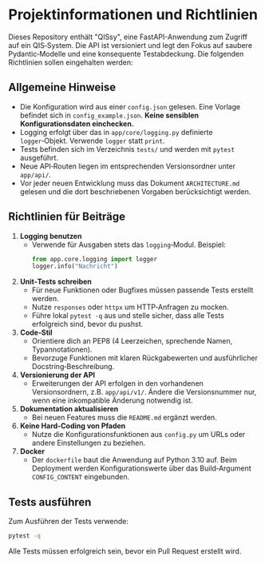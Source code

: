 # Projektinformationen und Richtlinien

Dieses Repository enthält "QISsy", eine FastAPI-Anwendung zum Zugriff auf ein QIS‑System.
Die API ist versioniert und legt den Fokus auf saubere Pydantic‑Modelle und eine
konsequente Testabdeckung. Die folgenden Richtlinien sollen eingehalten werden:

## Allgemeine Hinweise

- Die Konfiguration wird aus einer `config.json` gelesen. Eine Vorlage
  befindet sich in `config_example.json`. **Keine sensiblen Konfigurationsdaten
  einchecken.**
- Logging erfolgt über das in `app/core/logging.py` definierte `logger`‑Objekt.
  Verwende `logger` statt `print`.
- Tests befinden sich im Verzeichnis `tests/` und werden mit `pytest` ausgeführt.
- Neue API‑Routen liegen im entsprechenden Versionsordner unter `app/api/`.
- Vor jeder neuen Entwicklung muss das Dokument `ARCHITECTURE.md` gelesen
  und die dort beschriebenen Vorgaben berücksichtigt werden.

## Richtlinien für Beiträge

1. **Logging benutzen**
   - Verwende für Ausgaben stets das `logging`‑Modul. Beispiel:
     ```python
     from app.core.logging import logger
     logger.info("Nachricht")
     ```
2. **Unit‑Tests schreiben**
   - Für neue Funktionen oder Bugfixes müssen passende Tests erstellt werden.
   - Nutze `responses` oder `httpx` um HTTP‑Anfragen zu mocken.
   - Führe lokal `pytest -q` aus und stelle sicher, dass alle Tests erfolgreich
     sind, bevor du pushst.
3. **Code‑Stil**
   - Orientiere dich an PEP8 (4 Leerzeichen, sprechende Namen, Typannotationen).
   - Bevorzuge Funktionen mit klaren Rückgabewerten und ausführlicher
     Docstring‑Beschreibung.
4. **Versionierung der API**
   - Erweiterungen der API erfolgen in den vorhandenen Versionsordnern, z.B.
     `app/api/v1/`. Ändere die Versionsnummer nur, wenn eine inkompatible
     Änderung notwendig ist.
5. **Dokumentation aktualisieren**
   - Bei neuen Features muss die `README.md` ergänzt werden.
6. **Keine Hard‑Coding von Pfaden**
   - Nutze die Konfigurationsfunktionen aus `config.py` um URLs oder andere
     Einstellungen zu beziehen.
7. **Docker**
   - Der `dockerfile` baut die Anwendung auf Python 3.10 auf. Beim Deployment
     werden Konfigurationswerte über das Build‑Argument `CONFIG_CONTENT`
     eingebunden.

## Tests ausführen

Zum Ausführen der Tests verwende:
```bash
pytest -q
```
Alle Tests müssen erfolgreich sein, bevor ein Pull Request erstellt wird.
